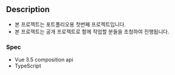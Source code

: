 ## Description

 - 본 프로젝트는 포트폴리오용 첫번째 프로젝트입니다.
 - 본 프로젝트는 공개 프로젝트로 함께 작업할 분들을 초청하여 진행됩니다.


### Spec

 - Vue 3.5 composition api
 - TypeScript


